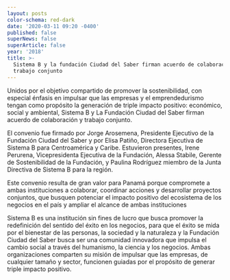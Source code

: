 ```yaml
---
layout: posts
color-schema: red-dark
date: '2020-03-11 09:20 -0400'
published: false
superNews: false
superArticle: false
year: '2018'
title: >-
  Sistema B y la fundación Ciudad del Saber firman acuerdo de colaboración y
  trabajo conjunto
---
```

Unidos por el objetivo compartido de promover la sostenibilidad, con especial énfasis en impulsar que las empresas y el emprendedurismo tengan como propósito la generación de triple impacto positivo: económico, social y ambiental, Sistema B y La Fundación Ciudad del Saber firman acuerdo de colaboración y trabajo conjunto.

El convenio fue firmado por Jorge Arosemena, Presidente Ejecutivo de la Fundación Ciudad del Saber y por Elisa Patiño, Directora Ejecutiva de Sistema B para Centroamérica y Caribe. Estuvieron presentes, Irene Perurena, Vicepresidenta Ejecutiva de la Fundación, Alessa Stabile, Gerente de Sostenibilidad de la Fundación, y Paulina Rodríguez miembro de la Junta Directiva de Sistema B para la región. 

Este convenio resulta de gran valor para Panamá porque compromete a ambas instituciones a colaborar, coordinar acciones y desarrollar proyectos conjuntos, que busquen potenciar el impacto positivo del ecosistema de los negocios en el país y ampliar el alcance de ambas instituciones

Sistema B es una institución sin fines de lucro que busca promover la redefinición del sentido del éxito en los negocios, para que el éxito se mida por el bienestar de las personas, la sociedad y la naturaleza y la Fundación Ciudad del Saber busca ser una comunidad innovadora que impulsa el cambio social a través del humanismo, la ciencia y los negocios. Ambas organizaciones comparten su misión de impulsar que las empresas, de cualquier tamaño y sector, funcionen guiadas por el propósito de generar triple impacto positivo. 

